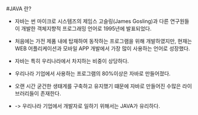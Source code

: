 #JAVA 란? 

- 자바는 썬 마이크로 시스템즈의 제임스 고슬링(James Gosling)과 다른 연구원들이 개발한 객체지향적 프로그래밍 언어로 1995년에 발표되었다.

+ 처음에는 가전 제품 내에 탑재하여 동작하는 프로그램을 위해 개발하였지만, 현재는 WEB 어플리케이션과 모바일 APP 개발에서 가장 많이 사용하는 언어로 성장했다.

- 자바는 특히 우리나라에서 차지하는 비중이 상당하다.

+ 우리나라 기업에서 사용하는 프로그램의 80%이상은 자바로 만들어졌다. 

- 오랜 시간 굳건한 생턔게를 구축하고 유지했기 떄문에 자바로 만들어진 수많은 라이브러리들이 존재한다.

+ -> 우리나라 기업에서 개발자로 일하기 위해서는 JAVA가 유리하다.
